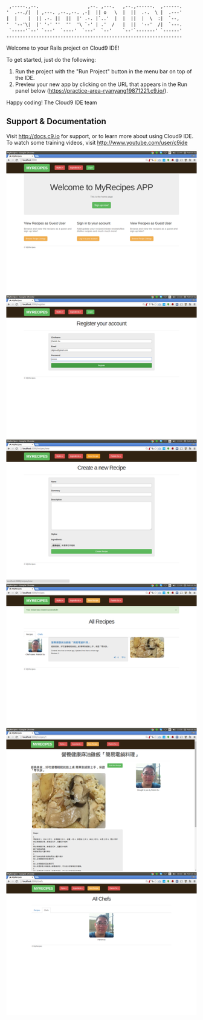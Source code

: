 
     ,-----.,--.                  ,--. ,---.   ,--.,------.  ,------.
    '  .--./|  | ,---. ,--.,--. ,-|  || o   \  |  ||  .-.  \ |  .---'
    |  |    |  || .-. ||  ||  |' .-. |`..'  |  |  ||  |  \  :|  `--, 
    '  '--'\|  |' '-' ''  ''  '\ `-' | .'  /   |  ||  '--'  /|  `---.
     `-----'`--' `---'  `----'  `---'  `--'    `--'`-------' `------'
    ----------------------------------------------------------------- 


Welcome to your Rails project on Cloud9 IDE!

To get started, just do the following:

1. Run the project with the "Run Project" button in the menu bar on top of the IDE.
2. Preview your new app by clicking on the URL that appears in the Run panel below (https://practice-area-ryanyang19871221.c9.io/).

Happy coding!
The Cloud9 IDE team


## Support & Documentation

Visit http://docs.c9.io for support, or to learn more about using Cloud9 IDE. 
To watch some training videos, visit http://www.youtube.com/user/c9ide

![Demo](https://github.com/afgnsu/MyRecipes/blob/master/DEMO.png)
![Demo1](https://github.com/afgnsu/MyRecipes/blob/master/DEMO1.png)
![Demo2](https://github.com/afgnsu/MyRecipes/blob/master/DEMO2.png)
![Demo3](https://github.com/afgnsu/MyRecipes/blob/master/DEMO3.png)
![Demo4](https://github.com/afgnsu/MyRecipes/blob/master/DEMO4.png)
![Demo5](https://github.com/afgnsu/MyRecipes/blob/master/DEMO5.png) 
